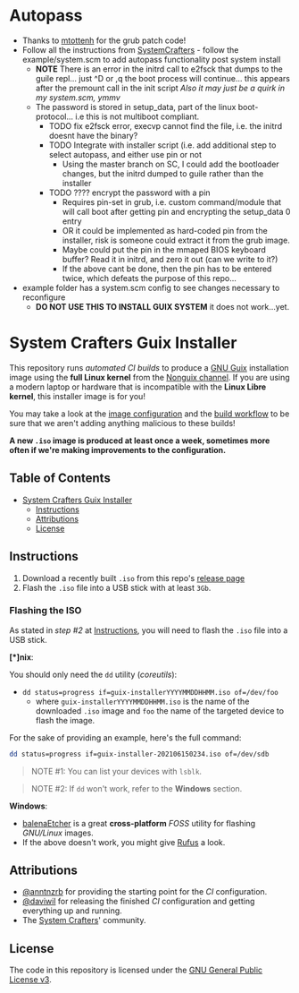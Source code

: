 # Autopass
- Thanks to [mtottenh](https://github.com/mtottenh/grub2/tree/boot_data) for the grub patch code!
- Follow all the instructions from [SystemCrafters](#system-crafters-guix-installer) - follow the example/system.scm to add autopass functionality post system install
  - **NOTE** There is an error in the initrd call to e2fsck that dumps to the guile repl... just ^D or ,q the boot process will continue... this appears after the premount call in the init script *Also it may just be a quirk in my system.scm, ymmv*
  - The password is stored in setup_data, part of the linux boot-protocol... i.e this is not multiboot compliant.
    - TODO fix e2fsck error, execvp cannot find the file, i.e. the initrd doesnt have the binary?
    - TODO Integrate with installer script (i.e. add additional step to select autopass, and either use pin or not
	  - Using the master branch on SC, I could add the bootloader changes, but the initrd dumped to guile rather than the installer
	- TODO ???? encrypt the password with a pin
		- Requires pin-set in grub, i.e. custom command/module that will call boot after getting pin and encrypting the setup_data 0 entry
		- OR it could be implemented as hard-coded pin from the installer, risk is someone could extract it from the grub image.
		- Maybe could put the pin in the mmaped BIOS keyboard buffer? Read it in initrd, and zero it out (can we write to it?)
		- If the above cant be done, then the pin has to be entered twice, which defeats the purpose of this repo...
- example folder has a system.scm config to see changes necessary to reconfigure 
  - **DO NOT USE THIS TO INSTALL GUIX SYSTEM** it does not work...yet. 

# System Crafters Guix Installer

This repository runs _automated CI builds_ to produce a
[GNU Guix](https://guix.gnu.org) installation image using the
**full Linux kernel** from the
[Nonguix channel](https://gitlab.com/nonguix/nonguix). If you are using a
modern laptop or hardware that is incompatible with the **Linux Libre kernel**,
this installer image is for you!

You may take a look at the [image configuration](./installer.scm) and the
[build workflow](./.github/workflows/build.yaml) to be sure that we aren't adding
anything malicious to these builds!

**A new `.iso` image is produced at least once a week, sometimes more often if
we're making improvements to the configuration.**

## Table of Contents
- [System Crafters Guix Installer](#system-crafters-guix-installer)
  - [Instructions](#instructions)
  - [Attributions](#attributions)
  - [License](#license)

## Instructions

1. Download a recently built `.iso` from this repo's
   [release page](https://github.com/SystemCrafters/guix-installer/releases)
2. Flash the `.iso` file into a USB stick with at least `3Gb`.

### Flashing the ISO

As stated in _step #2_ at [Instructions](#instructions), you will need to flash
the `.iso` file into a USB stick.

**[*]nix**:

You should only need the `dd` utility (_coreutils_):

- `dd status=progress if=guix-installerYYYYMMDDHHMM.iso of=/dev/foo`
  - where `guix-installerYYYYMMDDHHMM.iso` is the name of the downloaded `.iso`
    image and `foo` the name of the targeted device to flash the image.

For the sake of providing an example, here's the full command:

```sh
dd status=progress if=guix-installer-202106150234.iso of=/dev/sdb
```

> NOTE #1: You can list your devices with `lsblk`.

> NOTE #2: If `dd` won't work, refer to the **Windows** section.

**Windows**:

- [balenaEtcher](https://www.balena.io/etcher) is a great **cross-platform**
  _FOSS_ utility for flashing _GNU/Linux_ images.
- If the above doesn't work, you might give [Rufus](https://rufus.ie/en_US/) a
  look.

## Attributions

- [@anntnzrb](https://github.com/anntnzrb) for providing the starting point for
  the _CI_ configuration.
- [@daviwil](https://github.com/daviwil) for releasing the finished _CI_
  configuration and getting everything up and running.
- The [System Crafters](https://systemcrafters.cc)' community.

## License

The code in this repository is licensed under the
[GNU General Public License v3](./LICENSE.txt).

